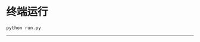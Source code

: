 # 终端运行

```shell
python run.py
```
*************************************************************************************************************************************************************************************************************************************************************************************************************************************************************************************************************************************************************************************************************************************************************************************************************************************************************************************************************************************************************************************************************************************************************************************************************************************************************************************
